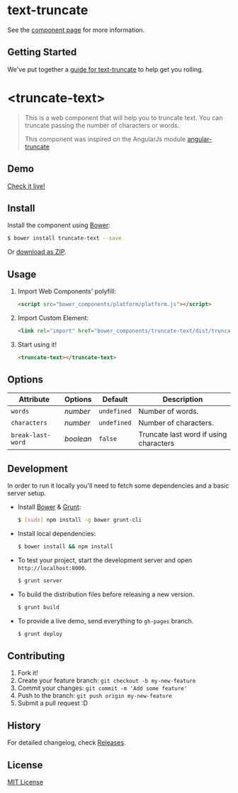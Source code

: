 text-truncate
================

See the [component page](http://juanpujol.github.io/text-truncate) for more information.

## Getting Started

We've put together a [guide for text-truncate](http://www.polymer-project.org/docs/start/reusableelements.html) to help get you rolling.


# &lt;truncate-text&gt;

> This is a web component that will help you to truncate text.
> You can truncate passing the number of characters or words.
>
> This component was inspired on the AngularJs module [angular-truncate](https://github.com/sparkalow/angular-truncate)

## Demo

[Check it live!](http://juanpujol.github.io/truncate-text)

## Install

Install the component using [Bower](http://bower.io/):

```sh
$ bower install truncate-text --save
```

Or [download as ZIP](https://github.com/my-user/my-repo/archive/master.zip).

## Usage

1. Import Web Components' polyfill:

    ```html
    <script src="bower_components/platform/platform.js"></script>
    ```

2. Import Custom Element:

    ```html
    <link rel="import" href="bower_components/truncate-text/dist/truncate-text.html">
    ```

3. Start using it!

    ```html
    <truncate-text></truncate-text>
    ```

## Options

Attribute         | Options     | Default      | Description
---               | ---         | ---          | ---
`words`           | *number*    | `undefined`  | Number of words.
`characters`      | *number*    | `undefined`  | Number of characters.
`break-last-word` | *boolean*   | `false`      | Truncate last word if using characters

## Development

In order to run it locally you'll need to fetch some dependencies and a basic server setup.

* Install [Bower](http://bower.io/) & [Grunt](http://gruntjs.com/):

    ```sh
    $ [sudo] npm install -g bower grunt-cli
    ```

* Install local dependencies:

    ```sh
    $ bower install && npm install
    ```

* To test your project, start the development server and open `http://localhost:8000`.

    ```sh
    $ grunt server
    ```

* To build the distribution files before releasing a new version.

    ```sh
    $ grunt build
    ```

* To provide a live demo, send everything to `gh-pages` branch.

    ```sh
    $ grunt deploy
    ```

## Contributing

1. Fork it!
2. Create your feature branch: `git checkout -b my-new-feature`
3. Commit your changes: `git commit -m 'Add some feature'`
4. Push to the branch: `git push origin my-new-feature`
5. Submit a pull request :D

## History

For detailed changelog, check [Releases](https://github.com/juanpujol/truncate-text/releases).

## License

[MIT License](http://opensource.org/licenses/MIT)
